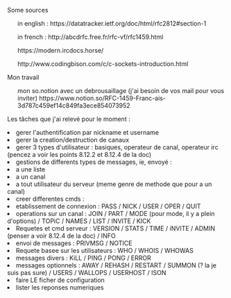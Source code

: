<p>Some sources
	<ul>in english : https://datatracker.ietf.org/doc/html/rfc2812#section-1</ul>
	<ul>in french : http://abcdrfc.free.fr/rfc-vf/rfc1459.html</ul>
	<ul> https://modern.ircdocs.horse/</ul>
	<ul>http://www.codingbison.com/c/c-sockets-introduction.html</ul>
</p>
<p>Mon travail
<ul> mon so.notion avec un debrousaillage (j'ai besoin de vos mail pour vous inviter) https://www.notion.so/RFC-1459-Franc-ais-3d787c459ef14c849fa3ece854073952</ul>
</p>
<p> Les tâches que j'ai relevé pour le moment :
<li>gerer l'authentification par nickname et username</li>
<li>gerer la creation/destruction de canaux</li>
<li>gerer 3 types d'utilisateur : basiques, operateur de canal, operateur irc (pencez a voir les points 8.12.2 et 8.12.4 de la doc)</li>
<li>gestions de differents types de messages, ie, envoyé :
    <li>a une liste</li>
    <li>a un canal</li>
    <li>a tout utilisateur du serveur (meme genre de methode que pour a un canal)</li>
</li>
<li>creer differentes cmds :
    <li>etablissement de connexion : PASS / NICK / USER / OPER / QUIT</li>
    <li>operations sur un canal : JOIN / PART / MODE (pour mode, il y a plein d'options) / TOPiC / NAMES / LIST / INVITE / KICK</li>
    <li>Requetes et cmd serveur : VERSION / STATS / TIME / iNVITE / ADMIN (penser a voir 8.12.4 de la doc) / INFO</li>
    <li>envoi de messages : PRIVMSG / NOTICE</li>
    <li>Requete basee sur les utilisateurs : WHO / WHOIS / WHOWAS</li>
    <li>messages divers : KiLL / PING / PONG / ERROR </li>
    <li>messages optionnels : AWAY / REHASH / RESTART / SUMMON (? la je suis pas sure) / USERS / WALLOPS / USERHOST / ISON</li>
</li>
<li>faire LE ficher de configuration</li>
<li>lister les reponses numeriques </li>
</p>